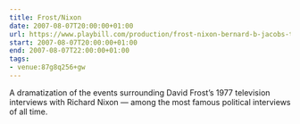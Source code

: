 ```yaml
---
title: Frost/Nixon
date: 2007-08-07T20:00:00+01:00
url: https://www.playbill.com/production/frost-nixon-bernard-b-jacobs-theatre-vault-0000010173
start: 2007-08-07T20:00:00+01:00
end: 2007-08-07T22:00:00+01:00
tags:
- venue:87g8q256+gw
---
```

A dramatization of the events surrounding David Frost’s 1977 television interviews with Richard Nixon — among the most famous political interviews of all time.
